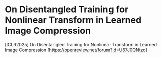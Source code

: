 # On Disentangled Training for Nonlinear Transform in Learned Image Compression
[ICLR2025] On Disentangled Training for Nonlinear Transform in Learned Image Compression [https://openreview.net/forum?id=U67J0QNtzo]
